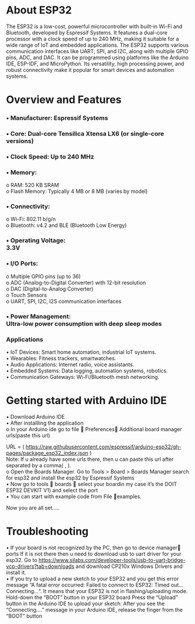 # About ESP32
The ESP32 is a low-cost, powerful microcontroller with built-in Wi-Fi and Bluetooth, developed by Espressif Systems. It features a dual-core processor with a clock speed of up to 240 MHz, making it suitable for a wide range of IoT and embedded applications. The ESP32 supports various communication interfaces like UART, SPI, and I2C, along with multiple GPIO pins, ADC, and DAC. It can be programmed using platforms like the Arduino IDE, ESP-IDF, and MicroPython. Its versatility, high processing power, and robust connectivity make it popular for smart devices and automation systems.
 

# Overview and Features
### •	Manufacturer: Espressif Systems<br>
### •	Core: Dual-core Tensilica Xtensa LX6 (or single-core versions)<br>
### •	Clock Speed: Up to 240 MHz<br>

### •	Memory:
o	RAM: 520 KB SRAM<br>
o	Flash Memory: Typically 4 MB or 8 MB (varies by model)<br>

### •	Connectivity:
o	Wi-Fi: 802.11 b/g/n<br>
o	Bluetooth: v4.2 and BLE (Bluetooth Low Energy)<br>

### •	Operating Voltage: <br>3.3V

### •	I/O Ports:
o	Multiple GPIO pins (up to 36)<br>
o	ADC (Analog-to-Digital Converter) with 12-bit resolution<br>
o	DAC (Digital-to-Analog Converter)<br>
o	Touch Sensors<br>
o	UART, SPI, I2C, I2S communication interfaces<br>

### •	Power Management: <br>   Ultra-low power consumption with deep sleep modes

### Applications
•	IoT Devices: Smart home automation, industrial IoT systems.<br>
•	Wearables: Fitness trackers, smartwatches.<br>
•	Audio Applications: Internet radio, voice assistants.<br>
•	Embedded Systems: Data logging, automation systems, robotics.<br>
•	Communication Gateways: Wi-Fi/Bluetooth mesh networking.<br>

# Getting started with Arduino IDE
•	Download Arduino IDE <br>
•	After installling the application <br>
o	In your Arduino ide go to file  Preferences Additional board manager urls(paste this url)<br>

URL = ( https://raw.githubusercontent.com/espressif/arduino-esp32/gh-pages/package_esp32_index.json )
<br>
Note: If u already have some urls there, then u can paste this url after separated by a comma( , ).
<br>
o	Open the Boards Manager. Go to Tools > Board > Boards Manager
search for esp32 and install the esp32 by Espressif Systems<br>
•	Now go to tools  boards  select your boardin my case it’s the DOIT ESP32 DEVKIT V1) and select the port<br> 
•	You can start with example code from File examples.

Now you are all set…..

# Troubleshooting
•	If your board is not recognized by the PC, then go to device manager ports
If it is not there then u need to download usb to uart driver for your esp32.
Go to https://www.silabs.com/developer-tools/usb-to-uart-bridge-vcp-drivers?tab=downloads and download CP210x Windows Drivers  and install it.
<br>
•	If you try to upload a new sketch to your ESP32 and you get this error message “A fatal error occurred: Failed to connect to ESP32: Timed out… Connecting…“. It means that your ESP32 is not in flashing/uploading mode.
Hold-down the “BOOT” button in your ESP32 board
Press the “Upload” button in the Arduino IDE to upload your sketch:
 After you see the  “Connecting….” message in your Arduino IDE, release the finger from the         “BOOT” button


      
